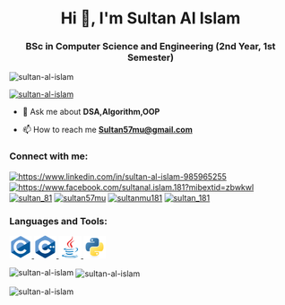 <h1 align="center">Hi 👋, I'm Sultan Al Islam</h1>
<h3 align="center">BSc in Computer Science and Engineering (2nd Year, 1st Semester)</h3>

<p align="left"> <img src="https://komarev.com/ghpvc/?username=sultan-al-islam&label=Profile%20views&color=0e75b6&style=flat" alt="sultan-al-islam" /> </p>

<p align="left"> <a href="https://github.com/ryo-ma/github-profile-trophy"><img src="https://github-profile-trophy.vercel.app/?username=sultan-al-islam" alt="sultan-al-islam" /></a> </p>

- 💬 Ask me about **DSA,Algorithm,OOP**

- 📫 How to reach me **Sultan57mu@gmail.com**

<h3 align="left">Connect with me:</h3>
<p align="left">
<a href="https://linkedin.com/in/https://www.linkedin.com/in/sultan-al-islam-985965255" target="blank"><img align="center" src="https://raw.githubusercontent.com/rahuldkjain/github-profile-readme-generator/master/src/images/icons/Social/linked-in-alt.svg" alt="https://www.linkedin.com/in/sultan-al-islam-985965255" height="30" width="40" /></a>
<a href="https://fb.com/https://www.facebook.com/sultanal.islam.181?mibextid=zbwkwl" target="blank"><img align="center" src="https://raw.githubusercontent.com/rahuldkjain/github-profile-readme-generator/master/src/images/icons/Social/facebook.svg" alt="https://www.facebook.com/sultanal.islam.181?mibextid=zbwkwl" height="30" width="40" /></a>
<a href="https://www.codechef.com/users/sultan_81" target="blank"><img align="center" src="https://cdn.jsdelivr.net/npm/simple-icons@3.1.0/icons/codechef.svg" alt="sultan_81" height="30" width="40" /></a>
<a href="https://www.hackerrank.com/sultan57mu" target="blank"><img align="center" src="https://raw.githubusercontent.com/rahuldkjain/github-profile-readme-generator/master/src/images/icons/Social/hackerrank.svg" alt="sultan57mu" height="30" width="40" /></a>
<a href="https://codeforces.com/profile/sultanmu181" target="blank"><img align="center" src="https://raw.githubusercontent.com/rahuldkjain/github-profile-readme-generator/master/src/images/icons/Social/codeforces.svg" alt="sultanmu181" height="30" width="40" /></a>
<a href="https://www.leetcode.com/sultan_181" target="blank"><img align="center" src="https://raw.githubusercontent.com/rahuldkjain/github-profile-readme-generator/master/src/images/icons/Social/leet-code.svg" alt="sultan_181" height="30" width="40" /></a>
</p>

<h3 align="left">Languages and Tools:</h3>
<p align="left"> <a href="https://www.cprogramming.com/" target="_blank" rel="noreferrer"> <img src="https://raw.githubusercontent.com/devicons/devicon/master/icons/c/c-original.svg" alt="c" width="40" height="40"/> </a> <a href="https://www.w3schools.com/cpp/" target="_blank" rel="noreferrer"> <img src="https://raw.githubusercontent.com/devicons/devicon/master/icons/cplusplus/cplusplus-original.svg" alt="cplusplus" width="40" height="40"/> </a> <a href="https://www.java.com" target="_blank" rel="noreferrer"> <img src="https://raw.githubusercontent.com/devicons/devicon/master/icons/java/java-original.svg" alt="java" width="40" height="40"/> </a> <a href="https://www.python.org" target="_blank" rel="noreferrer"> <img src="https://raw.githubusercontent.com/devicons/devicon/master/icons/python/python-original.svg" alt="python" width="40" height="40"/> </a> </p>

<p><img align="left" src="https://github-readme-stats.vercel.app/api/top-langs?username=sultan-al-islam&show_icons=true&locale=en&layout=compact" alt="sultan-al-islam" /></p>

<p>&nbsp;<img align="center" src="https://github-readme-stats.vercel.app/api?username=sultan-al-islam&show_icons=true&locale=en" alt="sultan-al-islam" /></p>

<p><img align="center" src="https://github-readme-streak-stats.herokuapp.com/?user=sultan-al-islam&" alt="sultan-al-islam" /></p>
